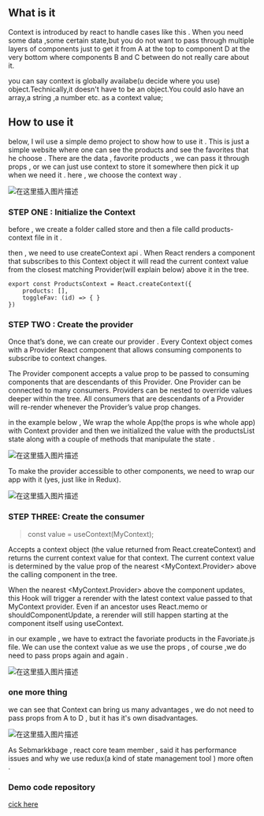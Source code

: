 ## What is it 

Context is introduced  by react to handle cases like this . When you need some data ,some certain state,but you do not want to pass through multiple layers of  components just to get it from A at the top to component D at the  very bottom where components B and C between do not really care about it. 

you can say context is globally availabe(u decide where you use) object.Technically,it doesn't have to be an object.You could aslo have an array,a string ,a number etc. as a context value;


## How to use it 

below, I wil use a simple demo project to show how to use it . This is just a simple website where one can see the products and see the favorites that he choose . There are the data , favorite products , we can pass it through props , or we can just use context to store it somewhere then pick it up when we need it . here , we choose the context way . 


![在这里插入图片描述](https://img-blog.csdnimg.cn/2021062800165050.png?x-oss-process=image/watermark,type_ZmFuZ3poZW5naGVpdGk,shadow_10,text_aHR0cHM6Ly9ibG9nLmNzZG4ubmV0L0FidWR1bGFfXw==,size_16,color_FFFFFF,t_70)


### STEP ONE : Initialize the Context

before , we create a folder called store and then a file calld products-context file in it .

then , we need to use createContext api . When React renders a component that subscribes to this Context object it will read the current context value from the closest matching Provider(will explain below) above it in the tree.

````
export const ProductsContext = React.createContext({
    products: [],
    toggleFav: (id) => { }
})
````

### STEP TWO : Create the provider 

Once that’s done, we can create our provider . Every Context object comes with a Provider React component that allows consuming components to subscribe to context changes.

The Provider component accepts a value prop to be passed to consuming components that are descendants of this Provider. One Provider can be connected to many consumers. Providers can be nested to override values deeper within the tree. All consumers that are descendants of a Provider will re-render whenever the Provider’s value prop changes.

in the example below , We wrap the whole App(the props is whe whole app) with Context provider and then we initialized the value with the productsList state along with a couple of methods that manipulate the state .


![在这里插入图片描述](https://img-blog.csdnimg.cn/20210628003928342.png?x-oss-process=image/watermark,type_ZmFuZ3poZW5naGVpdGk,shadow_10,text_aHR0cHM6Ly9ibG9nLmNzZG4ubmV0L0FidWR1bGFfXw==,size_16,color_FFFFFF,t_70)


To make the provider accessible to other components, we need to wrap our app with it (yes, just like in Redux).

![在这里插入图片描述](https://img-blog.csdnimg.cn/20210628004722131.png?x-oss-process=image/watermark,type_ZmFuZ3poZW5naGVpdGk,shadow_10,text_aHR0cHM6Ly9ibG9nLmNzZG4ubmV0L0FidWR1bGFfXw==,size_16,color_FFFFFF,t_70)

### STEP THREE: Create the consumer 

> const value = useContext(MyContext);

Accepts a context object (the value returned from React.createContext) and returns the current context value for that context. The current context value is determined by the value prop of the nearest <MyContext.Provider> above the calling component in the tree.

When the nearest <MyContext.Provider> above the component updates, this Hook will trigger a rerender with the latest context value passed to that MyContext provider. Even if an ancestor uses React.memo or shouldComponentUpdate, a rerender will still happen starting at the component itself using useContext.

in our example , we have to extract the favoriate products in the Favoriate.js file. We can use the context value as we use the props , of course ,we do need to pass props again and again . 

![在这里插入图片描述](https://img-blog.csdnimg.cn/20210628005753569.png)


### one more thing 

we can see that Context can bring us many advantages , we do not need to pass props from A to D , but it has it's own disadvantages. 

![在这里插入图片描述](https://img-blog.csdnimg.cn/20210628012655971.png?x-oss-process=image/watermark,type_ZmFuZ3poZW5naGVpdGk,shadow_10,text_aHR0cHM6Ly9ibG9nLmNzZG4ubmV0L0FidWR1bGFfXw==,size_16,color_FFFFFF,t_70)


As Sebmarkkbage , react core team member , said it has performance issues and why we use redux(a kind of state management tool ) more often . 


### Demo code repository

[cick here ](https://github.com/AbdullA-Ababakre/context_learning/tree/main)


